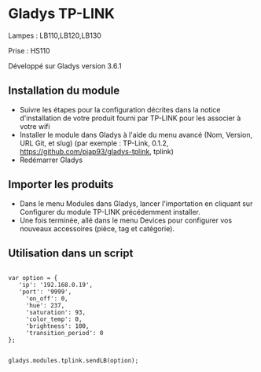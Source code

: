 # Gladys TP-LINK 

Lampes : LB110,LB120,LB130

Prise  : HS110

Développé sur Gladys version 3.6.1

## Installation du module

- Suivre les étapes pour la configuration décrites dans la notice d'installation de votre produit fourni par TP-LINK pour les associer à votre wifi
- Installer le module dans Gladys à l'aide du menu avancé (Nom, Version, URL Git, et slug) (par exemple : TP-Link, 0.1.2, https://github.com/pjap93/gladys-tplink, tplink)
-	Redémarrer Gladys

## Importer les produits

- Dans le menu Modules dans Gladys, lancer l'importation en cliquant sur Configurer du module TP-LINK précédemment installer.
- Une fois terminée, allé dans le menu Devices pour configurer vos nouveaux accessoires (pièce, tag et catégorie).

## Utilisation dans un script
<code>
var option = {
   'ip': '192.168.0.19',
   'port': '9999',
	 'on_off': 0,
	 'hue': 237,
	 'saturation': 93,
	 'color_temp': 0,
	 'brightness': 100,
	 'transition_period': 0
};

gladys.modules.tplink.sendLB(option);
</code>
